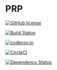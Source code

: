 # PRP

[![GitHub license](https://img.shields.io/badge/license-GPLv3-blue.svg?style=flat-square)](https://raw.githubusercontent.com/acdcjunior/prp/master/LICENSE)

[![Build Status](https://travis-ci.org/acdcjunior/prp.svg?branch=master)](https://travis-ci.org/acdcjunior/prp)

[![codecov.io](https://codecov.io/github/acdcjunior/prp/coverage.svg?branch=master)](https://codecov.io/github/acdcjunior/prp?branch=master)

[![CircleCI](https://img.shields.io/circleci/project/acdcjunior/prp.svg?style=flat-square)](https://circleci.com/gh/acdcjunior/prp)

[![Dependency Status](https://www.versioneye.com/user/projects/56db690d309a580038affe40/badge.svg?style=flat)](https://www.versioneye.com/user/projects/56db690d309a580038affe40)